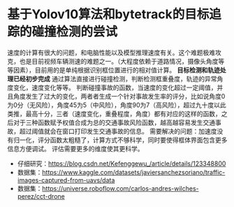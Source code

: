 # 基于Yolov10算法和bytetrack的目标追踪的碰撞检测的尝试

速度的计算有很大的问题，和电脑性能以及模型推理速度有关。这个难题极难攻克，也是目前视频车辆测速的难题之一。（大程度依赖于道路情况，摄像头角度等等因素），目前用的是单纯根据识别框位置进行的相对值计算。
**目标检测和轨迹处理已经初步完成**
通过算法直接进行碰撞检测，判断检测框重叠度，轨迹的异常角度变化，速度变化等等。
判断碰撞事故的函数，当速度的变化超过一定阈值，并且角度发生了过大的变化，两者者生成一个针对事故发生率的评分，比如说角度0为0分（无风险），角度45为5（中风险），角度90为7（高风险），超过九十度以此类推，最高十分，三者（速度变化，重叠程度，角度）都有对应的这样的函数，之后对于三种函数赋予权值合成为总的交通事故风险函数，越高越容易发生交通事故，超过阈值就会在窗口打印发生交通事故的信息。
需要解决的问题：加速度没有归一化，评分函数太粗糙了，计算方式不够科学，同时要使得框体界面包含更多信息方便调试。
评估需要更多的维度使其更科学。

- 仔细研究：https://blog.csdn.net/Kefenggewu_/article/details/123348800
- 数据集：https://www.kaggle.com/datasets/javiersanchezsoriano/traffic-images-captured-from-uavs/data
- 数据集：https://universe.roboflow.com/carlos-andres-wilches-perez/cct-drone





